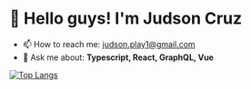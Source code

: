 # 👋 Hello guys! I'm Judson Cruz

- 📫 How to reach me: judson.play1@gmail.com
- 💬 Ask me about: **Typescript, React, GraphQL, Vue**

<!--
**jsoncruz/jsoncruz** is a ✨ _special_ ✨ repository because its `README.md` (this file) appears on your GitHub profile.

Here are some ideas to get you started:

- 🔭 I’m currently working on ...
- 🌱 I’m currently learning ...
- 👯 I’m looking to collaborate on ...
- 🤔 I’m looking for help with ...
 ...
- 😄 Pronouns: ...
- ⚡ Fun fact: ...
-->

[![Top Langs](https://github-readme-stats.vercel.app/api/top-langs/?username=jsoncruz&layout=compact)](https://github.com/jsoncruz/github-readme-stats)
